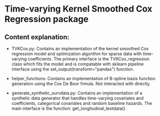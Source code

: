 # Time-varying Kernel Smoothed Cox Regression package

## Content explanation:
- TVKCox.py: Contains an implementation of the kernel smoothed Cox regression 
  model and optimization algorithm for sparse data with time-varying coefficients.
  The primary interface is the TVKCox_regression class which fits the model and
  is compatable with sklearn pipeline interface using the 
  set_output(transform="pandas") function.

- helper_functions: Contains an implementation of B-spline basis function
  generation using the Cox De Boor frmula. Not interacted with directly.

- generate_synthetic_survdata.py: Contains an implementation of a synthetic
  data generator that handles time-varying covariates and coefficients, categorical
  covariates and random baseline hazards. The main interface is the function:
  get_longitudinal_testdata().
